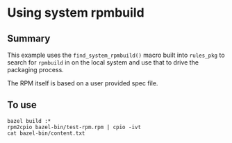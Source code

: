 # Using system rpmbuild

## Summary

This example uses the `find_system_rpmbuild()` macro built into `rules_pkg`
to search for `rpmbuild` in on the local system and use that to drive the
packaging process.

The RPM itself is based on a user provided spec file.

## To use

```
bazel build :*
rpm2cpio bazel-bin/test-rpm.rpm | cpio -ivt
cat bazel-bin/content.txt
```
